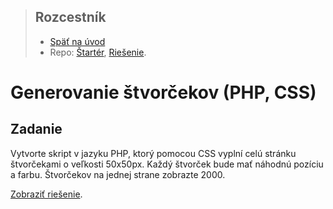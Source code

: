 <div class="hidden">

> ## Rozcestník
> - [Späť na úvod](../../README.md)
> - Repo: [Štartér](/../../tree/main/php/generovanie-stvorcekov), [Riešenie](/../../tree/solution/php/generovanie-stvorcekov).
</div>

# Generovanie štvorčekov (PHP, CSS)

## Zadanie
Vytvorte skript v jazyku PHP, ktorý pomocou CSS vyplní celú stránku štvorčekami o veľkosti 50x50px. Každý štvorček bude mať náhodnú pozíciu a farbu. Štvorčekov na jednej strane zobrazte 2000. 



<div class="hidden">

[Zobraziť riešenie](riesenie.md).
</div>